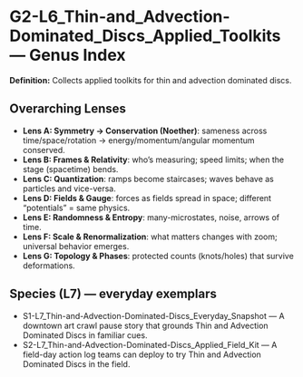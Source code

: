 # G2-L6_Thin-and_Advection-Dominated_Discs_Applied_Toolkits — Genus Index
**Definition:** Collects applied toolkits for thin and advection dominated discs.

## Overarching Lenses

- **Lens A: Symmetry -> Conservation (Noether)**: sameness across time/space/rotation → energy/momentum/angular momentum conserved.
- **Lens B: Frames & Relativity**: who’s measuring; speed limits; when the stage (spacetime) bends.
- **Lens C: Quantization**: ramps become staircases; waves behave as particles and vice-versa.
- **Lens D: Fields & Gauge**: forces as fields spread in space; different “potentials” = same physics.
- **Lens E: Randomness & Entropy**: many-microstates, noise, arrows of time.
- **Lens F: Scale & Renormalization**: what matters changes with zoom; universal behavior emerges.
- **Lens G: Topology & Phases**: protected counts (knots/holes) that survive deformations.

## Species (L7) — everyday exemplars
- S1-L7_Thin-and-Advection-Dominated-Discs_Everyday_Snapshot — A downtown art crawl pause story that grounds Thin and Advection Dominated Discs in familiar cues.
- S2-L7_Thin-and-Advection-Dominated-Discs_Applied_Field_Kit — A field-day action log teams can deploy to try Thin and Advection Dominated Discs in the field.

